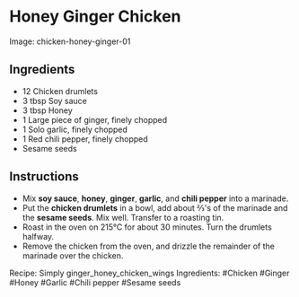 # Honey Ginger Chicken

Image: chicken-honey-ginger-01

## Ingredients

+ 12 Chicken drumlets
+ 3 tbsp Soy sauce
+ 3 tbsp Honey
+ 1 Large piece of ginger, finely chopped
+ 1 Solo garlic, finely chopped
+ 1 Red chili pepper, finely chopped
+ Sesame seeds

## Instructions

* Mix **soy sauce**, **honey**, **ginger**, **garlic**, and **chili pepper**
  into a marinade.
* Put the **chicken drumlets** in a bowl, add about &#x2154;'s of the
  marinade and the **sesame seeds**. Mix well. Transfer to a roasting tin.
* Roast in the oven on 215&deg;C for about 30 minutes. Turn the drumlets
  halfway.
* Remove the chicken from the oven, and drizzle the remainder of the
  marinade over the chicken.


Recipe: Simply ginger_honey_chicken_wings
Ingredients: #Chicken #Ginger #Honey #Garlic #Chili pepper #Sesame seeds
